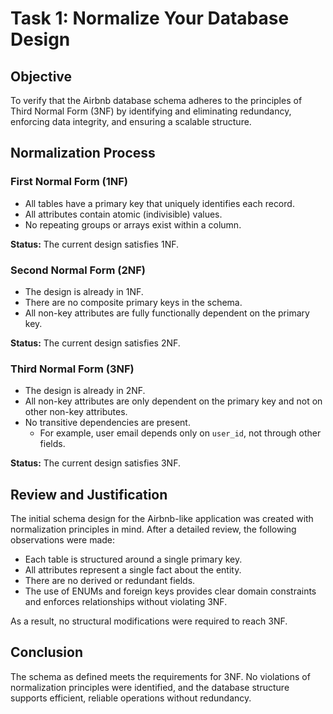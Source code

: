 # Task 1: Normalize Your Database Design

## Objective

To verify that the Airbnb database schema adheres to the principles of Third Normal Form (3NF) by identifying and eliminating redundancy, enforcing data integrity, and ensuring a scalable structure.

## Normalization Process

### First Normal Form (1NF)

- All tables have a primary key that uniquely identifies each record.
- All attributes contain atomic (indivisible) values.
- No repeating groups or arrays exist within a column.

**Status:** The current design satisfies 1NF.

### Second Normal Form (2NF)

- The design is already in 1NF.
- There are no composite primary keys in the schema.
- All non-key attributes are fully functionally dependent on the primary key.

**Status:** The current design satisfies 2NF.

### Third Normal Form (3NF)

- The design is already in 2NF.
- All non-key attributes are only dependent on the primary key and not on other non-key attributes.
- No transitive dependencies are present.
  - For example, user email depends only on `user_id`, not through other fields.

**Status:** The current design satisfies 3NF.

## Review and Justification

The initial schema design for the Airbnb-like application was created with normalization principles in mind. After a detailed review, the following observations were made:

- Each table is structured around a single primary key.
- All attributes represent a single fact about the entity.
- There are no derived or redundant fields.
- The use of ENUMs and foreign keys provides clear domain constraints and enforces relationships without violating 3NF.

As a result, no structural modifications were required to reach 3NF.

## Conclusion

The schema as defined meets the requirements for 3NF. No violations of normalization principles were identified, and the database structure supports efficient, reliable operations without redundancy.
